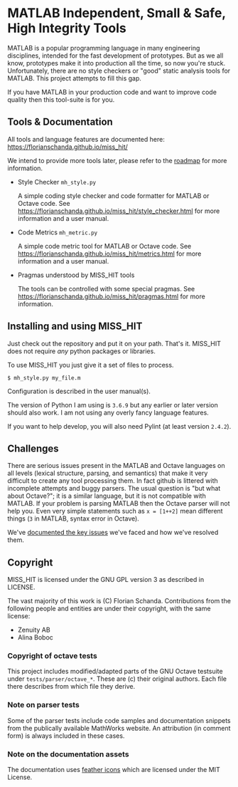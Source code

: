 # MATLAB Independent, Small & Safe, High Integrity Tools

MATLAB is a popular programming language in many engineering
disciplines, intended for the fast development of prototypes. But as
we all know, prototypes make it into production all the time, so now
you're stuck. Unfortunately, there are no style checkers or "good"
static analysis tools for MATLAB. This project attempts to fill this
gap.

If you have MATLAB in your production code and want to improve code
quality then this tool-suite is for you.

## Tools & Documentation

All tools and language features are documented here:
https://florianschanda.github.io/miss_hit/

We intend to provide more tools later, please refer to the
[roadmap](https://github.com/florianschanda/miss_hit/blob/master/ROADMAP.md)
for more information.

* Style Checker `mh_style.py`

  A simple coding style checker and code formatter for MATLAB or Octave
  code. See https://florianschanda.github.io/miss_hit/style_checker.html
  for more information and a user manual.

* Code Metrics `mh_metric.py`

  A simple code metric tool for MATLAB or Octave code. See
  https://florianschanda.github.io/miss_hit/metrics.html for more
  information and a user manual.

* Pragmas understood by MISS_HIT tools

  The tools can be controlled with some special pragmas. See
  https://florianschanda.github.io/miss_hit/pragmas.html for more
  information.

## Installing and using MISS_HIT

Just check out the repository and put it on your path. That's
it. MISS_HIT does not require *any* python packages or libraries.

To use MISS_HIT you just give it a set of files to process.
```
$ mh_style.py my_file.m
```
Configuration is described in the user manual(s).

The version of Python I am using is `3.6.9` but any earlier or later
version should also work. I am not using any overly fancy language
features.

If you want to help develop, you will also need Pylint (at least
version `2.4.2`).

## Challenges

There are serious issues present in the MATLAB and Octave languages on
all levels (lexical structure, parsing, and semantics) that make it
very difficult to create any tool processing them. In fact github is
littered with incomplete attempts and buggy parsers. The usual
question is "but what about Octave?"; it is a similar language, but it
is not compatible with MATLAB. If your problem is parsing MATLAB then
the Octave parser will not help you. Even very simple statements such
as `x = [1++2]` mean different things (`3` in MATLAB, syntax error in
Octave).

We've [documented the key
issues](https://github.com/florianschanda/miss_hit/blob/master/CHALLENGES.md)
we've faced and how we've resolved them.

## Copyright

MISS_HIT is licensed under the GNU GPL version 3 as described in
LICENSE.

The vast majority of this work is (C) Florian Schanda. Contributions
from the following people and entities are under their copyright, with
the same license:

* Zenuity AB
* Alina Boboc

### Copyright of octave tests

This project includes modified/adapted parts of the GNU Octave
testsuite under `tests/parser/octave_*`. These are (c) their original
authors. Each file there describes from which file they derive.

### Note on parser tests

Some of the parser tests include code samples and documentation
snippets from the publically available MathWorks website. An
attribution (in comment form) is always included in these cases.

### Note on the documentation assets

The documentation uses
[feather icons](https://github.com/feathericons/feather/blob/master/LICENSE)
which are licensed under the MIT License.
